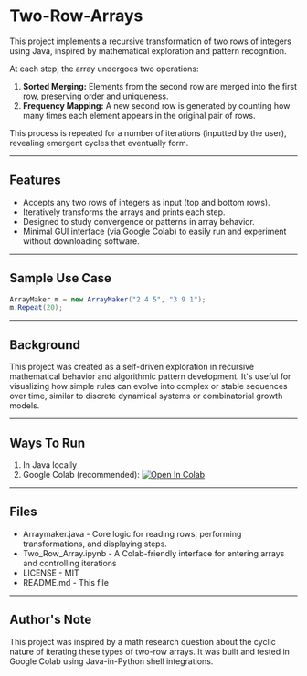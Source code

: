 # Two-Row-Arrays
This project implements a recursive transformation of two rows of integers using Java, inspired by mathematical exploration and pattern recognition. 

At each step, the array undergoes two operations:
1. **Sorted Merging:** Elements from the second row are merged into the first row, preserving order and uniqueness.
2. **Frequency Mapping:** A new second row is generated by counting how many times each element appears in the original pair of rows.

This process is repeated for a number of iterations (inputted by the user), revealing emergent cycles that eventually form.

---

## Features

- Accepts any two rows of integers as input (top and bottom rows).
- Iteratively transforms the arrays and prints each step.
- Designed to study convergence or patterns in array behavior.
- Minimal GUI interface (via Google Colab) to easily run and experiment without downloading software.

---

## Sample Use Case

```java
ArrayMaker m = new ArrayMaker("2 4 5", "3 9 1");
m.Repeat(20);
```
---

## Background
This project was created as a self-driven exploration in recursive mathematical behavior and algorithmic pattern development. It's useful for visualizing how simple rules can evolve into complex or stable sequences over time, similar to discrete dynamical systems or combinatorial growth models.

---

## Ways To Run
1. In Java locally
2. Google Colab (recommended): [![Open In Colab](https://colab.research.google.com/assets/colab-badge.svg)](https://colab.research.google.com/github/rajesh26k/Two-Row-Arrays/blob/main/Two_Row_Array.ipynb)

---

## Files
- Arraymaker.java - Core logic for reading rows, performing transformations, and displaying steps.
- Two_Row_Array.ipynb - A Colab-friendly interface for entering arrays and controlling iterations
- LICENSE - MIT
- README.md - This file

---

## Author's Note
This project was inspired by a math research question about the cyclic nature of iterating these types of two-row arrays. It was built and tested in Google Colab using Java-in-Python shell integrations.
